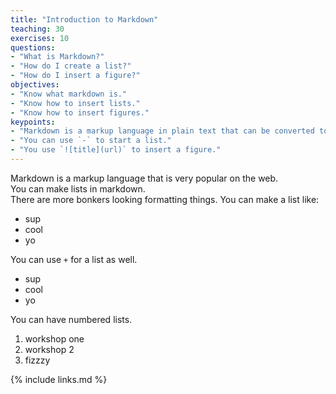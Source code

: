 ```yaml
---
title: "Introduction to Markdown"
teaching: 30
exercises: 10
questions:
- "What is Markdown?"
- "How do I create a list?"
- "How do I insert a figure?"
objectives:
- "Know what markdown is."
- "Know how to insert lists."
- "Know how to insert figures."
keypoints:
- "Markdown is a markup language in plain text that can be converted to HTML."
- "You can use `-` to start a list."
- "You use `![title](url)` to insert a figure."
---
```


Markdown is a markup language that is very popular on the web.  
You can make lists in markdown.  
There are more bonkers looking formatting things.
You can make a list like:

- sup
- cool
- yo

You can use `+` for a list as well.  

+ sup
+ cool
+ yo

You can have numbered lists.  

1. workshop one
1. workshop 2
1. fizzzy

{% include links.md %}
